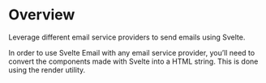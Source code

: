 # Overview

Leverage different email service providers to send emails using Svelte.

In order to use Svelte Email with any email service provider, you’ll need to convert the components made with Svelte into a HTML string. This is done using the render utility. 

<script>
	// TODO: Import components from kit-docs
	import Card from "$lib/_docs/Card.svelte";
	import CardGroup from "$lib/_docs/CardGroup.svelte";
</script>

<CardGroup cols={2}>
	<!-- <Card title="Resend" description="Send emails using Resend." href="/docs/integrations/resend" /> -->
	<Card title="Nodemailer" description="Send emails using Nodemailer." href="/docs/integrations/nodemailer" />
	<Card title="SendGrid" description="Send emails using SendGrid." href="/docs/integrations/sendgrid" />
	<Card title="Postmark" description="Send emails using Postmark." href="/docs/integrations/postmark" />
	<Card title="AWS SES" description="Send emails using AWS SES." href="/docs/integrations/aws-ses" />
</CardGroup>